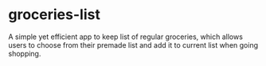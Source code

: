 # groceries-list
A simple yet efficient app to keep list of regular groceries, which allows users to choose from their premade list and add it to current list when going shopping.
